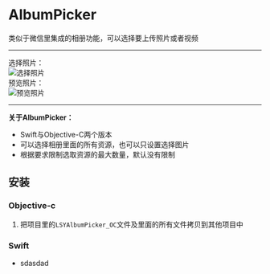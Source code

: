 AlbumPicker
===
类似于微信里集成的相册功能，可以选择要上传照片或者视频

-----
选择照片：<br>
![](https://github.com/GGGHub/AlbumPicker/raw/master/AlbumPicker/AlbumPicker.gif "选择照片")<br>
预览照片：<br>
![](https://github.com/GGGHub/AlbumPicker/raw/master/AlbumPicker/Preview.gif "预览照片")<br>

-----
**关于AlbumPicker：**
* Swift与Objective-C两个版本
* 可以选择相册里面的所有资源，也可以只设置选择图片
* 根据要求限制选取资源的最大数量，默认没有限制

## 安装
### Objective-c
1. 把项目里的`LSYAlbumPicker_OC`文件及里面的所有文件拷贝到其他项目中

### Swift
* sdasdad
